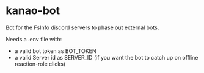 # kanao-bot

Bot for the FsInfo discord servers to phase out external bots.

Needs a .env file with:
- a valid bot token as BOT_TOKEN
- a valid Server id as SERVER_ID (if you want the bot to catch up on offline reaction-role clicks)
